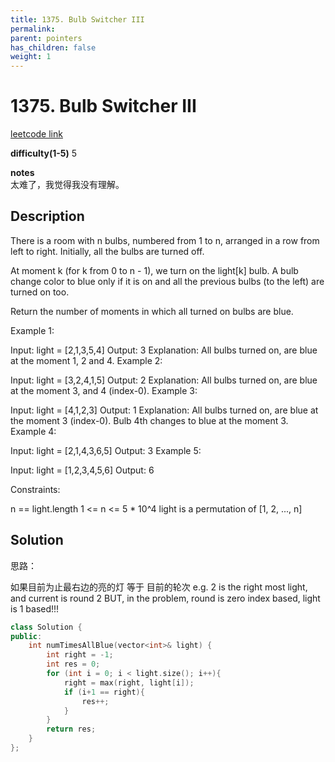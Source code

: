 ```yaml
---
title: 1375. Bulb Switcher III
permalink: 
parent: pointers
has_children: false
weight: 1
---
```

# 1375. Bulb Switcher III
[leetcode link](https://leetcode.com/problems/bulb-switcher-iii/)

**difficulty(1-5)** 
5

**notes**   
太难了，我觉得我没有理解。

## Description
There is a room with n bulbs, numbered from 1 to n, arranged in a row from left to right. Initially, all the bulbs are turned off.

At moment k (for k from 0 to n - 1), we turn on the light[k] bulb. A bulb change color to blue only if it is on and all the previous bulbs (to the left) are turned on too.

Return the number of moments in which all turned on bulbs are blue.

 

Example 1:



Input: light = [2,1,3,5,4]
Output: 3
Explanation: All bulbs turned on, are blue at the moment 1, 2 and 4.
Example 2:

Input: light = [3,2,4,1,5]
Output: 2
Explanation: All bulbs turned on, are blue at the moment 3, and 4 (index-0).
Example 3:

Input: light = [4,1,2,3]
Output: 1
Explanation: All bulbs turned on, are blue at the moment 3 (index-0).
Bulb 4th changes to blue at the moment 3.
Example 4:

Input: light = [2,1,4,3,6,5]
Output: 3
Example 5:

Input: light = [1,2,3,4,5,6]
Output: 6
 

Constraints:

n == light.length
1 <= n <= 5 * 10^4
light is a permutation of  [1, 2, ..., n]

## Solution
思路：

如果目前为止最右边的亮的灯 等于 目前的轮次 
e.g. 2 is the right most light, and current is round 2
BUT, in the problem, round is zero index based, light is 1 based!!! 

```c++
class Solution {
public:
    int numTimesAllBlue(vector<int>& light) {
        int right = -1;
        int res = 0;
        for (int i = 0; i < light.size(); i++){
            right = max(right, light[i]);
            if (i+1 == right){
                res++;
            }
        }
        return res;
    }
};
```

<!-- 
Default label
{: .label }

Blue label
{: .label .label-blue }

Stable
{: .label .label-green }

New release
{: .label .label-purple }

Coming soon
{: .label .label-yellow }

Deprecated
{: .label .label-red } -->
